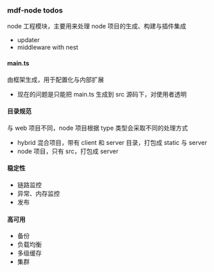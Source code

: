 ### mdf-node todos
node 工程模块，主要用来处理 node 项目的生成、构建与插件集成
- updater
- middleware with nest

#### main.ts
由框架生成，用于配置化与内部扩展
- 现在的问题是只能把  main.ts 生成到 src 源码下，对使用者透明

#### 目录规范
与 web 项目不同，node 项目根据 type 类型会采取不同的处理方式
- hybrid 混合项目，带有 client 和 server 目录，打包成 static 与 server
- node 项目，只有 src，打包成 server

#### 稳定性
- 链路监控
- 异常、内存监控
- 发布

#### 高可用
- 备份
- 负载均衡
- 多级缓存
- 集群